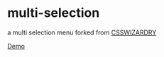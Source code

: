 # multi-selection
a multi selection menu forked from [CSSWIZARDRY](https://jsfiddle.net/csswizardry/Zj4eb/)

[Demo](https://peterorlowsky.github.io/multi-selection/)
